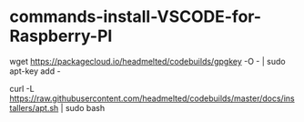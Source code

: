# commands-install-VSCODE-for-Raspberry-PI

  wget https://packagecloud.io/headmelted/codebuilds/gpgkey -O - | sudo apt-key add -

  curl -L https://raw.githubusercontent.com/headmelted/codebuilds/master/docs/installers/apt.sh | sudo bash

